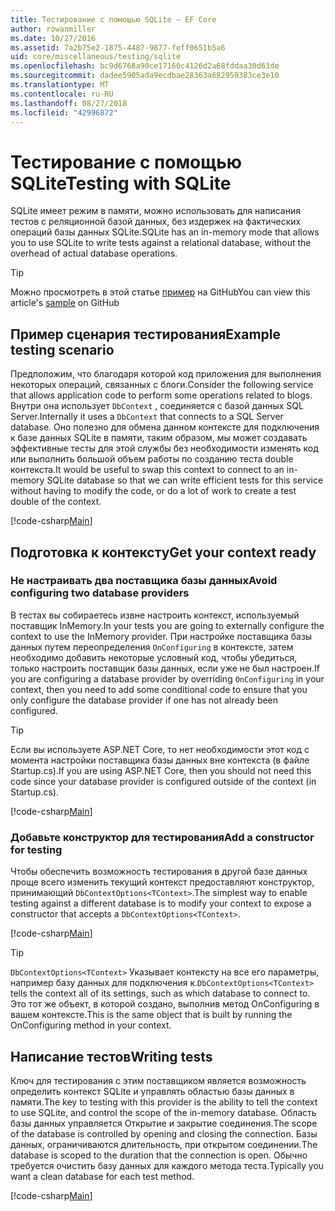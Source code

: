 ```yaml
---
title: Тестирование с помощью SQLite — EF Core
author: rowanmiller
ms.date: 10/27/2016
ms.assetid: 7a2b75e2-1875-4487-9877-feff0651b5a6
uid: core/miscellaneous/testing/sqlite
ms.openlocfilehash: bc9d6768a90ce17160c4126d2a68fddaa30d63de
ms.sourcegitcommit: dadee5905ada9ecdbae28363a682950383ce3e10
ms.translationtype: MT
ms.contentlocale: ru-RU
ms.lasthandoff: 08/27/2018
ms.locfileid: "42996872"
---
```

# <a name="testing-with-sqlite"></a><span data-ttu-id="7c3d8-102">Тестирование с помощью SQLite</span><span class="sxs-lookup"><span data-stu-id="7c3d8-102">Testing with SQLite</span></span>

<span data-ttu-id="7c3d8-103">SQLite имеет режим в памяти, можно использовать для написания тестов с реляционной базой данных, без издержек на фактических операций базы данных SQLite.</span><span class="sxs-lookup"><span data-stu-id="7c3d8-103">SQLite has an in-memory mode that allows you to use SQLite to write tests against a relational database, without the overhead of actual database operations.</span></span>

> [!TIP]  
> <span data-ttu-id="7c3d8-104">Можно просмотреть в этой статье [пример](https://github.com/aspnet/EntityFramework.Docs/tree/master/samples/core/Miscellaneous/Testing) на GitHub</span><span class="sxs-lookup"><span data-stu-id="7c3d8-104">You can view this article's [sample](https://github.com/aspnet/EntityFramework.Docs/tree/master/samples/core/Miscellaneous/Testing) on GitHub</span></span>

## <a name="example-testing-scenario"></a><span data-ttu-id="7c3d8-105">Пример сценария тестирования</span><span class="sxs-lookup"><span data-stu-id="7c3d8-105">Example testing scenario</span></span>

<span data-ttu-id="7c3d8-106">Предположим, что благодаря которой код приложения для выполнения некоторых операций, связанных с блоги.</span><span class="sxs-lookup"><span data-stu-id="7c3d8-106">Consider the following service that allows application code to perform some operations related to blogs.</span></span> <span data-ttu-id="7c3d8-107">Внутри она использует `DbContext` , соединяется с базой данных SQL Server.</span><span class="sxs-lookup"><span data-stu-id="7c3d8-107">Internally it uses a `DbContext` that connects to a SQL Server database.</span></span> <span data-ttu-id="7c3d8-108">Оно полезно для обмена данном контексте для подключения к базе данных SQLite в памяти, таким образом, мы может создавать эффективные тесты для этой службы без необходимости изменять код или выполнить большой объем работы по созданию теста double контекста.</span><span class="sxs-lookup"><span data-stu-id="7c3d8-108">It would be useful to swap this context to connect to an in-memory SQLite database so that we can write efficient tests for this service without having to modify the code, or do a lot of work to create a test double of the context.</span></span>

[!code-csharp[Main](../../../../samples/core/Miscellaneous/Testing/BusinessLogic/BlogService.cs)]

## <a name="get-your-context-ready"></a><span data-ttu-id="7c3d8-109">Подготовка к контексту</span><span class="sxs-lookup"><span data-stu-id="7c3d8-109">Get your context ready</span></span>

### <a name="avoid-configuring-two-database-providers"></a><span data-ttu-id="7c3d8-110">Не настраивать два поставщика базы данных</span><span class="sxs-lookup"><span data-stu-id="7c3d8-110">Avoid configuring two database providers</span></span>

<span data-ttu-id="7c3d8-111">В тестах вы собираетесь извне настроить контекст, используемый поставщик InMemory.</span><span class="sxs-lookup"><span data-stu-id="7c3d8-111">In your tests you are going to externally configure the context to use the InMemory provider.</span></span> <span data-ttu-id="7c3d8-112">При настройке поставщика базы данных путем переопределения `OnConfiguring` в контексте, затем необходимо добавить некоторые условный код, чтобы убедиться, только настроить поставщик базы данных, если уже не был настроен.</span><span class="sxs-lookup"><span data-stu-id="7c3d8-112">If you are configuring a database provider by overriding `OnConfiguring` in your context, then you need to add some conditional code to ensure that you only configure the database provider if one has not already been configured.</span></span>

> [!TIP]  
> <span data-ttu-id="7c3d8-113">Если вы используете ASP.NET Core, то нет необходимости этот код с момента настройки поставщика базы данных вне контекста (в файле Startup.cs).</span><span class="sxs-lookup"><span data-stu-id="7c3d8-113">If you are using ASP.NET Core, then you should not need this code since your database provider is configured outside of the context (in Startup.cs).</span></span>

[!code-csharp[Main](../../../../samples/core/Miscellaneous/Testing/BusinessLogic/BloggingContext.cs#OnConfiguring)]

### <a name="add-a-constructor-for-testing"></a><span data-ttu-id="7c3d8-114">Добавьте конструктор для тестирования</span><span class="sxs-lookup"><span data-stu-id="7c3d8-114">Add a constructor for testing</span></span>

<span data-ttu-id="7c3d8-115">Чтобы обеспечить возможность тестирования в другой базе данных проще всего изменить текущий контекст предоставляют конструктор, принимающий `DbContextOptions<TContext>`.</span><span class="sxs-lookup"><span data-stu-id="7c3d8-115">The simplest way to enable testing against a different database is to modify your context to expose a constructor that accepts a `DbContextOptions<TContext>`.</span></span>

[!code-csharp[Main](../../../../samples/core/Miscellaneous/Testing/BusinessLogic/BloggingContext.cs#Constructors)]

> [!TIP]  
> <span data-ttu-id="7c3d8-116">`DbContextOptions<TContext>` Указывает контексту на все его параметры, например базу данных для подключения к.</span><span class="sxs-lookup"><span data-stu-id="7c3d8-116">`DbContextOptions<TContext>` tells the context all of its settings, such as which database to connect to.</span></span> <span data-ttu-id="7c3d8-117">Это тот же объект, в которой создано, выполнив метод OnConfiguring в вашем контексте.</span><span class="sxs-lookup"><span data-stu-id="7c3d8-117">This is the same object that is built by running the OnConfiguring method in your context.</span></span>

## <a name="writing-tests"></a><span data-ttu-id="7c3d8-118">Написание тестов</span><span class="sxs-lookup"><span data-stu-id="7c3d8-118">Writing tests</span></span>

<span data-ttu-id="7c3d8-119">Ключ для тестирования с этим поставщиком является возможность определить контекст SQLite и управлять областью базы данных в памяти.</span><span class="sxs-lookup"><span data-stu-id="7c3d8-119">The key to testing with this provider is the ability to tell the context to use SQLite, and control the scope of the in-memory database.</span></span> <span data-ttu-id="7c3d8-120">Область базы данных управляется Открытие и закрытие соединения.</span><span class="sxs-lookup"><span data-stu-id="7c3d8-120">The scope of the database is controlled by opening and closing the connection.</span></span> <span data-ttu-id="7c3d8-121">Базы данных, ограничиваются длительность, при открытом соединении.</span><span class="sxs-lookup"><span data-stu-id="7c3d8-121">The database is scoped to the duration that the connection is open.</span></span> <span data-ttu-id="7c3d8-122">Обычно требуется очистить базу данных для каждого метода теста.</span><span class="sxs-lookup"><span data-stu-id="7c3d8-122">Typically you want a clean database for each test method.</span></span>

[!code-csharp[Main](../../../../samples/core/Miscellaneous/Testing/TestProject/SQLite/BlogServiceTests.cs)]
